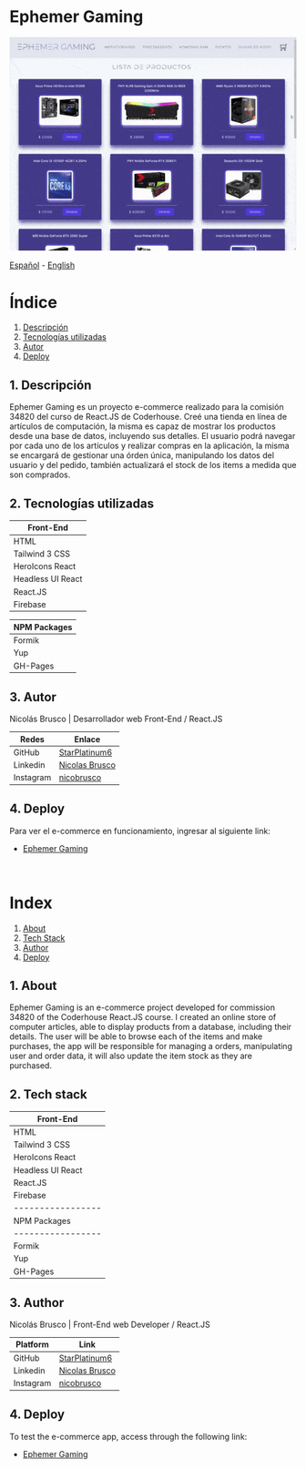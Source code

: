 # Ephemer Gaming

![](https://github.com/StarPlatinum6/Proyecto-Final-Brusco-34820/blob/main/public/images/EphemerGaming.gif)

[Español](#es) - [English](#en)

<a name="ES"></a>

# Índice

1. [Descripción](#description-es)
2. [Tecnologías utilizadas](#technologies-es)
3. [Autor](#author-es)
4. [Deploy](#deploy-es)

<a name="description-es"></a>

## 1. Descripción

Ephemer Gaming es un proyecto e-commerce realizado para la comisión 34820 del curso de React.JS de Coderhouse. Creé una tienda en línea de artículos de computación, la misma es capaz de mostrar los productos desde una base de datos, incluyendo sus detalles. El usuario podrá navegar por cada uno de los artículos y realizar compras en la aplicación, la misma se encargará de gestionar una órden única, manipulando los datos del usuario y del pedido, también actualizará el stock de los items a medida que son comprados.

<a name="technologies-es"></a>

## 2. Tecnologías utilizadas

| Front-End         |
| ----------------- |
| HTML			    |
| Tailwind 3 CSS    |
| HeroIcons React   |
| Headless UI React |
| React.JS          |
| Firebase          |

| NPM Packages      |
| ----------------- |
| Formik            |
| Yup               |
| GH-Pages          |

<a name="author-es"></a>

## 3. Autor

Nicolás Brusco | Desarrollador web Front-End / React.JS

|Redes | Enlace |
|---------------------------|----------------|
|GitHub |[StarPlatinum6](https://github.com/StarPlatinum6) |
|Linkedin |[Nicolas Brusco](https://www.linkedin.com/in/nicolasbrusco)|
|Instagram |[nicobrusco](https://instagram.com/nicobrusco)

<a name="deploy-es"></a>

## 4. Deploy

Para ver el e-commerce en funcionamiento, ingresar al siguiente link:

- [Ephemer Gaming](https://starplatinum6.github.io/Proyecto-Final-Brusco-34820/)

&nbsp;
&nbsp;


<a name="EN"></a>

# Index

1. [About](#description-en)
2. [Tech Stack](#technologies-en)
3. [Author](#author)
4. [Deploy](#deploy-en)

<a name="description-en"></a>

## 1. About

Ephemer Gaming is an e-commerce project developed for commission 34820 of the Coderhouse React.JS course. I created an online store of computer articles, able to display products from a database, including their details. The user will be able to browse each of the items and make purchases, the app will be responsible for managing a orders, manipulating user and order data, it will also update the item stock as they are purchased.

<a name="technologies-en"></a>

## 2. Tech stack

| Front-End         |
| ----------------- |
| HTML			    |
| Tailwind 3 CSS    |
| HeroIcons React   |
| Headless UI React |
| React.JS          |
| Firebase          |
| ----------------- |
| NPM Packages      |
| ----------------- |
| Formik            |
| Yup               |
| GH-Pages          |

<a name="author-en"></a>

## 3. Author

Nicolás Brusco | Front-End web Developer / React.JS

|Platform | Link |
|---------------------------|----------------|
|GitHub |[StarPlatinum6](https://github.com/StarPlatinum6) |
|Linkedin |[Nicolas Brusco](https://www.linkedin.com/in/nicolasbrusco)|
|Instagram |[nicobrusco](https://instagram.com/nicobrusco)



<a name="deploy-en"></a>

## 4. Deploy

To test the e-commerce app, access through the following link:

- [Ephemer Gaming](https://starplatinum6.github.io/Proyecto-Final-Brusco-34820/)